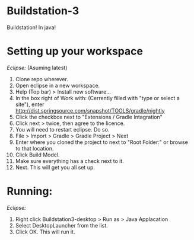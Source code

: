 # Buildstation-3
Buildstation! In java!

# Setting up your workspace

*Eclipse:* (Asuming latest)

1. Clone repo wherever.
2. Open eclipse in a new workspace.
3. Help (Top bar) > Install new software...
4. In the box right of Work with: (Cerrently filled with "type or select a site"), enter http://dist.springsource.com/snapshot/TOOLS/gradle/nightly
5. Click the checkbox next to "Extensions / Gradle Intagration"
6. Click next > twice, then agree to the licence.
7. You will need to restart eclipse. Do so.
8. File > Import > Gradle > Gradle Project > Next
9. Enter where you cloned the project to next to "Root Folder:" or browse to that location.
10. Click Build Model.
11. Make sure everything has a check next to it. 
12. Next. This will get you all set up.

# Running:

*Eclipse:*

1. Right click Buildstation3-desktop > Run as > Java Applacation
2. Select DesktopLauncher from the list.
3. Click OK. This will run it.

